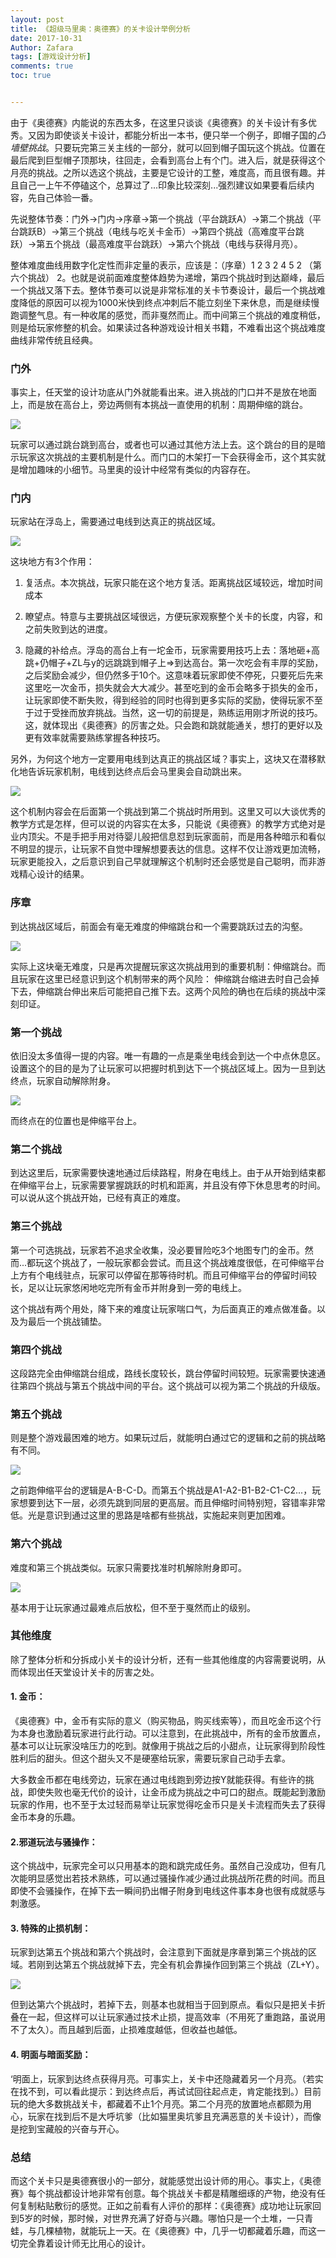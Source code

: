 ```yaml
---
layout: post
title: 《超级马里奥：奥德赛》的关卡设计举例分析
date: 2017-10-31
Author: Zafara
tags: [游戏设计分析]
comments: true
toc: true


---
```


由于《奥德赛》内能说的东西太多，在这里只谈谈《奥德赛》的关卡设计有多优秀。又因为即使谈关卡设计，都能分析出一本书，便只举一个例子，即帽子国的*凸墙壁挑战*。只要玩完第三关主线的一部分，就可以回到帽子国玩这个挑战。位置在最后爬到巨型帽子顶那块，往回走，会看到高台上有个门。进入后，就是获得这个月亮的挑战。之所以选这个挑战，主要是它设计的工整，难度高，而且很有趣。并且自己一上午不停磕这个，总算过了...印象比较深刻...强烈建议如果要看后续内容，先自己体验一番。



先说整体节奏：门外->门内->序章->第一个挑战（平台跳跃A）->第二个挑战（平台跳跃B）->第三个挑战（电线与吃关卡金币）->第四个挑战（高难度平台跳跃）->第五个挑战（最高难度平台跳跃）->第六个挑战（电线与获得月亮）。



整体难度曲线用数字化定性而非定量的表示，应该是：（序章）1 2 3 2 4 5 2 （第六个挑战） 2。也就是说前面难度整体趋势为递增，第四个挑战时到达巅峰，最后一个挑战又落下去。整体节奏可以说是非常标准的关卡节奏设计，最后一个挑战难度降低的原因可以视为1000米快到终点冲刺后不能立刻坐下来休息，而是继续慢跑调整气息。有一种收尾的感觉，而非戛然而止。而中间第三个挑战的难度稍低，则是给玩家修整的机会。如果读过各种游戏设计相关书籍，不难看出这个挑战难度曲线非常传统且经典。



### **门外**

事实上，任天堂的设计功底从门外就能看出来。进入挑战的门口并不是放在地面上，而是放在高台上，旁边两侧有本挑战一直使用的机制：周期伸缩的跳台。



![](https://pic.downk.cc/item/5ff07cd13ffa7d37b38fb3c3.png)

玩家可以通过跳台跳到高台，或者也可以通过其他方法上去。这个跳台的目的是暗示玩家这次挑战的主要机制是什么。而门口的木架打一下会获得金币，这个其实就是增加趣味的小细节。马里奥的设计中经常有类似的内容存在。

### **门内**

玩家站在浮岛上，需要通过电线到达真正的挑战区域。



![](https://pic.downk.cc/item/5ff07cd13ffa7d37b38fb3c5.png)

这块地方有3个作用：

1. 复活点。本次挑战，玩家只能在这个地方复活。距离挑战区域较远，增加时间成本

2. 瞭望点。特意与主要挑战区域很远，方便玩家观察整个关卡的长度，内容，和之前失败到达的进度。

3. 隐藏的补给点。浮岛的高台上有一坨金币，玩家需要用技巧上去：落地砸+高跳+仍帽子+ZL与y的远跳跳到帽子上=>到达高台。第一次吃会有丰厚的奖励，之后奖励会减少，但仍然多于10个。这意味着玩家即使不停死，只要死后先来这里吃一次金币，损失就会大大减少。甚至吃到的金币会略多于损失的金币，让玩家即使不断失败，得到经验的同时也得到更多实际的奖励，使得玩家不至于过于受挫而放弃挑战。当然，这一切的前提是，熟练运用刚才所说的技巧。这，就体现出《奥德赛》的厉害之处。只会跑和跳就能通关，想打的更好以及更有效率就需要熟练掌握各种技巧。

另外，为何这个地方一定要用电线到达真正的挑战区域？事实上，这块又在潜移默化地告诉玩家机制，电线到达终点后会马里奥会自动跳出来。

![](https://pic.downk.cc/item/5ff07cd13ffa7d37b38fb3c8.png)

这个机制内容会在后面第一个挑战到第二个挑战时所用到。这里又可以大谈优秀的教学方式是怎样，但可以说的内容实在太多，只能说《奥德赛》的教学方式绝对是业内顶尖。不是手把手用对待婴儿般把信息怼到玩家面前，而是用各种暗示和看似不明显的提示，让玩家不自觉中理解想要表达的信息。这样不仅让游戏更加流畅，玩家更能投入，之后意识到自己早就理解这个机制时还会感觉是自己聪明，而非游戏精心设计的结果。

### **序章**

到达挑战区域后，前面会有毫无难度的伸缩跳台和一个需要跳跃过去的沟壑。

![](https://pic.downk.cc/item/5ff07cd13ffa7d37b38fb3cc.png)

实际上这块毫无难度，只是再次提醒玩家这次挑战用到的重要机制：伸缩跳台。而且玩家在这里已经意识到这个机制带来的两个风险： 伸缩跳台缩进去时自己会掉下去，伸缩跳台伸出来后可能把自己推下去。这两个风险的确也在后续的挑战中深刻印证。

### **第一个挑战**

依旧没太多值得一提的内容。唯一有趣的一点是乘坐电线会到达一个中点休息区。设置这个的目的是为了让玩家可以把握时机到达下一个挑战区域上。因为一旦到达终点，玩家自动解除附身。



![](https://pic.downk.cc/item/5ff07cd13ffa7d37b38fb3cf.png)

而终点在的位置也是伸缩平台上。



### **第二个挑战**

到达这里后，玩家需要快速地通过后续路程，附身在电线上。由于从开始到结束都在伸缩平台上，玩家需要掌握跳跃的时机和距离，并且没有停下休息思考的时间。可以说从这个挑战开始，已经有真正的难度。

### **第三个挑战**

第一个可选挑战，玩家若不追求全收集，没必要冒险吃3个地图专门的金币。然而...都玩这个挑战了，一般玩家都会尝试。而且这个挑战难度很低，在可伸缩平台上方有个电线驻点，玩家可以停留在那等待时机。而且可伸缩平台的停留时间较长，足以让玩家悠闲地吃完所有金币并附身到一旁的电线上。



这个挑战有两个用处，降下来的难度让玩家喘口气，为后面真正的难点做准备。以及为最后一个挑战铺垫。



### **第四个挑战**

这段路完全由伸缩跳台组成，路线长度较长，跳台停留时间较短。玩家需要快速通往第四个挑战与第五个挑战中间的平台。这个挑战可以视为第二个挑战的升级版。



### **第五个挑战**

则是整个游戏最困难的地方。如果玩过后，就能明白通过它的逻辑和之前的挑战略有不同。



![](https://pic.downk.cc/item/5ff07d143ffa7d37b38fceb8.png)

之前跑伸缩平台的逻辑是A-B-C-D。而第五个挑战是A1-A2-B1-B2-C1-C2...，玩家想要到达下一层，必须先跳到同层的更高层。而且伸缩时间特别短，容错率非常低。光是意识到通过这里的思路是啥都有些挑战，实施起来则更加困难。



### **第六个挑战**

难度和第三个挑战类似。玩家只需要找准时机解除附身即可。

![](https://pic.downk.cc/item/5ff07d143ffa7d37b38fceba.png)

基本用于让玩家通过最难点后放松，但不至于戛然而止的级别。



### 其他维度

除了整体分析和分拆成小关卡的设计分析，还有一些其他维度的内容需要说明，从而体现出任天堂设计关卡的厉害之处。



#### **1. 金币**：

《奥德赛》中，金币有实际的意义（购买物品，购买线索等），而且吃金币这个行为本身也激励着玩家进行此行动。可以注意到，在此挑战中，所有的金币放置点，基本可以让玩家没啥压力的吃到。就像用于挑战之后的小甜点，让玩家得到阶段性胜利后的甜头。但这个甜头又不是硬塞给玩家，需要玩家自己动手去拿。



大多数金币都在电线旁边，玩家在通过电线跑到旁边按Y就能获得。有些许的挑战，即使失败也毫无代价的设计，让金币成为挑战之中可口的甜点。既能起到激励玩家的作用，也不至于太过轻而易举让玩家觉得吃金币只是关卡流程而失去了获得金币本身的乐趣。



#### **2.邪道玩法与骚操作**：

这个挑战中，玩家完全可以只用基本的跑和跳完成任务。虽然自己没成功，但有几次能明显感觉出若技术熟练，可以通过骚操作减少通过此挑战所花费的时间。而且即使不会骚操作，在掉下去一瞬间扔出帽子附身到电线这件事本身也很有成就感与刺激感。



#### **3. 特殊的止损机制**：

玩家到达第五个挑战和第六个挑战时，会注意到下面就是序章到第三个挑战的区域。若刚到达第五个挑战就掉下去，完全有机会靠操作回到第三个挑战（ZL+Y）。



![](https://pic.downk.cc/item/5ff07d143ffa7d37b38fcebd.png)

但到达第六个挑战时，若掉下去，则基本也就相当于回到原点。看似只是把关卡折叠在一起，但这样可以让玩家通过技术止损，提高效率（不用死了重跑路，虽说用不了太久）。而且越到后面，止损难度越低，但收益也越低。



#### **4. 明面与暗面奖励：**

‘明面上，玩家到达终点获得月亮。可事实上，关卡中还隐藏着另一个月亮。（若实在找不到，可以看此提示：到达终点后，再试试回往起点走，肯定能找到。）目前玩的绝大多数挑战关卡，都藏着不止1个月亮。第二个月亮的放置地点都颇为用心，玩家在找到后不是大呼坑爹（比如猫里奥坑爹且充满恶意的关卡设计），而像是挖到宝藏般的兴奋与开心。



### 总结

而这个关卡只是奥德赛很小的一部分，就能感觉出设计师的用心。事实上，《奥德赛》每个挑战都设计地非常有创意。每个挑战关卡都是精雕细琢的产物，绝没有任何复制粘贴敷衍的感觉。正如之前看有人评价的那样：《奥德赛》成功地让玩家回到5岁的时候，那时候，对世界充满了好奇与兴趣。哪怕只是一个土堆，一只青蛙，与几棵植物，就能玩上一天。在《奥德赛》中，几乎一切都藏着乐趣，而这一切完全靠着设计师无比用心的设计。
